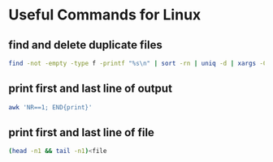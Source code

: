 # Useful Commands for Linux

## find and delete duplicate files
```bash
find -not -empty -type f -printf "%s\n" | sort -rn | uniq -d | xargs -0 md5sum | sort | uniq -w32 --all-repeated=separate | cut -f3-100 -d '' | tr '\n.' '\t.' | sed 's/\t\t/\n/g' | cut -f2-100 | tr '\t' '\n' | perl -i -pe 's/([ (){}-])/\\$1/g' | perl -i -pe 's/\"/\\'\"/g' | xargs -pr rm -v
```

## print first and last line of output
```bash
awk 'NR==1; END{print}'
```


## print first and last line of file
```bash
(head -n1 && tail -n1)<file
```
